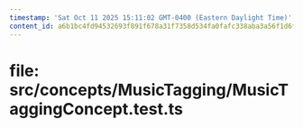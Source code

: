 ```yaml
---
timestamp: 'Sat Oct 11 2025 15:11:02 GMT-0400 (Eastern Daylight Time)'
content_id: a6b1bc4fd94532693f891f678a31f7358d534fa0fafc338aba3a56f1d6faaac6
---
```


# file: src/concepts/MusicTagging/MusicTaggingConcept.test.ts

```typescript

```
